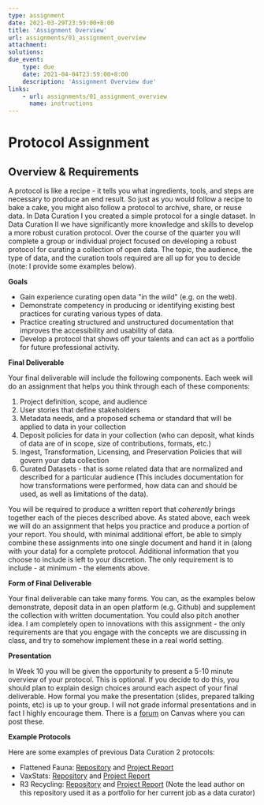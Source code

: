 ```yaml
---
type: assignment
date: 2021-03-29T23:59:00+8:00
title: 'Assignment Overview'
url: assignments/01_assignment_overview
attachment:
solutions:
due_event: 
    type: due
    date: 2021-04-04T23:59:00+8:00
    description: 'Assignment Overview due'
links: 
    - url: assignments/01_assignment_overview
      name: instructions
---
```

# Protocol Assignment

## Overview & Requirements
A protocol is like a recipe - it tells you what ingredients, tools, and steps are necessary to produce an end result. So just as you would follow a recipe to bake a cake, you might also follow a protocol to archive, share, or reuse data. In Data Curation I you created a simple protocol for a single dataset. In Data Curation II we have significantly more knowledge and skills to develop a more robust curation protocol. Over the course of the quarter you will complete a group or individual project focused on developing a robust protocol for curating a collection of open data. The topic, the audience, the type of data, and the curation tools required are all up for you to decide (note: I provide some examples below). 


**Goals**

- Gain experience curating open data "in the wild" (e.g. on the web).
- Demonstrate competency in producing or identifying existing best practices for curating various types of data.
- Practice creating structured and unstructured documentation that improves the accessibility and usability of data.
- Develop a protocol that shows off your talents and can act as a portfolio for future professional activity.

**Final Deliverable**

Your final deliverable will include the following components. Each week will do an assignment that helps you think through each of these components:

1. Project definition, scope, and audience
2. User stories that define stakeholders
4. Metadata needs, and a proposed schema or standard that will be applied to data in your collection
4. Deposit policies for data in your collection (who can deposit, what kinds of data are of in scope, size of contributions, formats, etc.)
6. Ingest, Transformation, Licensing, and Preservation Policies that will govern your data collection
7. Curated Datasets - that is some related data that are normalized and described for a particular audience (This includes documentation for how transformations were performed, how data can and should be used, as well as limitations of the data).

You will be required to produce a written report that *coherently* brings together each of the pieces described above. As stated above, each week we will do an assignment that helps you practice and produce a portion of your report. You should, with minimal additional effort, be able to simply combine these assignments into one single document and hand it in (along with your data) for a complete protocol. Additional information that you choose to include is left to your discretion. The only requirement is to include - at minimum - the elements above.

**Form of Final Deliverable**

Your final deliverable can take many forms. You can, as the examples below demonstrate, deposit data in an open platform (e.g. Github) and supplement the collection with written documentation. You could also pitch another idea. I am completely open to innovations with this assignment - the only requirements are that you engage with the concepts we are discussing in class, and try to somehow implement these in a real world setting.

**Presentation**          

In Week 10 you will be given the opportunity to present a 5-10 minute overview of your protocol. This is optional. If you decide to do this, you should plan to explain design choices around each aspect of your final deliverable. How formal you make the presentation (slides, prepared talking points, etc) is up to your group. I will not grade informal presentations and in fact I highly encourage them. There is a [forum](https://canvas.uw.edu/courses/1375713/discussion_topics/5337221) on Canvas where you can post these.

**Example Protocols**

Here are some examples of previous Data Curation 2 protocols:

- Flattened Fauna: [Repository](https://github.com/amckennafoster/flattenedfauna) and [Project Report](https://flattenedfauna.gitbook.io/practice-space/)
- VaxStats: [Repository](https://github.com/kthrog/VaxStats) and [Project Report](https://vaxstats.gitbook.io/vax-stats/)
- R3 Recycling: [Repository](https://github.com/RochelleLundy/INFX-551-Spring2017/tree/master/r3Recycling) and [Project Report](https://rochellelundy.gitbooks.io/r3-recycling-repository/content/) (Note the lead author on this repository used it as a portfolio for her current job as a data curator) 
